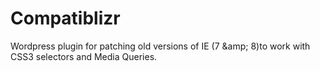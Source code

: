 Compatiblizr
============

Wordpress plugin for patching old versions of IE (7 &amp;amp; 8)to work with CSS3 selectors and Media Queries.
